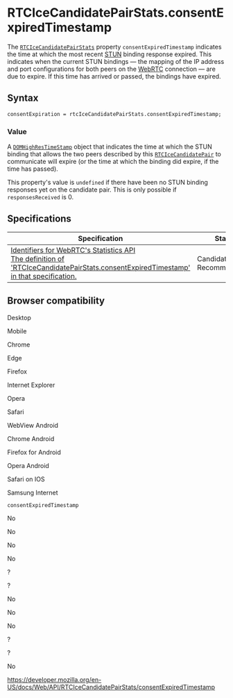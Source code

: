 # RTCIceCandidatePairStats.consentExpiredTimestamp

The [`RTCIceCandidatePairStats`](../rtcicecandidatepairstats) property `consentExpiredTimestamp` indicates the time at which the most recent [STUN](https://developer.mozilla.org/en-US/docs/Glossary/STUN) binding response expired. This indicates when the current STUN bindings — the mapping of the IP address and port configurations for both peers on the [WebRTC](https://developer.mozilla.org/en-US/docs/Glossary/WebRTC) connection — are due to expire. If this time has arrived or passed, the bindings have expired.

## Syntax

    consentExpiration = rtcIceCandidatePairStats.consentExpiredTimestamp;

### Value

A [`DOMHighResTimeStamp`](../domhighrestimestamp) object that indicates the time at which the STUN binding that allows the two peers described by this [`RTCIceCandidatePair`](../rtcicecandidatepair) to communicate will expire (or the time at which the binding did expire, if the time has passed).

This property's value is `undefined` if there have been no STUN binding responses yet on the candidate pair. This is only possible if <span class="page-not-created">`responsesReceived`</span> is 0.

## Specifications

<table><thead><tr class="header"><th>Specification</th><th>Status</th><th>Comment</th></tr></thead><tbody><tr class="odd"><td><a href="https://w3c.github.io/webrtc-stats/#dom-rtcicecandidatepairstats-consentexpiredtimestamp">Identifiers for WebRTC's Statistics API<br />
<span class="small">The definition of 'RTCIceCandidatePairStats.consentExpiredTimestamp' in that specification.</span></a></td><td><span class="spec-cr">Candidate Recommendation</span></td><td>Initial specification.</td></tr></tbody></table>

## Browser compatibility

Desktop

Mobile

Chrome

Edge

Firefox

Internet Explorer

Opera

Safari

WebView Android

Chrome Android

Firefox for Android

Opera Android

Safari on IOS

Samsung Internet

`consentExpiredTimestamp`

No

No

No

No

?

?

No

No

No

?

?

No

<a href="https://developer.mozilla.org/en-US/docs/Web/API/RTCIceCandidatePairStats/consentExpiredTimestamp" class="_attribution-link">https://developer.mozilla.org/en-US/docs/Web/API/RTCIceCandidatePairStats/consentExpiredTimestamp</a>
